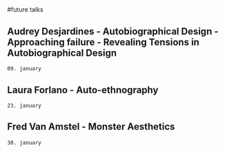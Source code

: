 ##

#future talks

## Audrey Desjardines - Autobiographical Design - Approaching failure - Revealing Tensions in Autobiographical Design
`09. january`

## Laura Forlano - Auto-ethnography
`23. january`

## Fred Van Amstel - Monster Aesthetics
`30. january`


